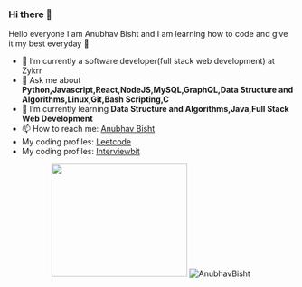 ### Hi there 👋

<!--
**anubhavbisht/anubhavbisht** is a ✨ _special_ ✨ repository because its `README.md` (this file) appears on your GitHub profile.

Here are some ideas to get you started:

- 🔭 I’m currently working on ...
- 🌱 I’m currently learning ...
- 👯 I’m looking to collaborate on ...
- 🤔 I’m looking for help with ...
- 💬 Ask me about ...
- 📫 How to reach me: ...
- 😄 Pronouns: ...
- ⚡ Fun fact: ...
-->
<hi align="center">Hello everyone I am Anubhav Bisht and I am learning how to code and give it my best everyday 👋</h1>

- 🔭 I’m currently a software developer(full stack web development) at Zykrr 
- 💬 Ask me about <strong>Python,Javascript,React,NodeJS,MySQL,GraphQL,Data Structure and Algorithms,Linux,Git,Bash Scripting,C</strong>
- 🌱 I’m currently learning <strong>Data Structure and Algorithms,Java,Full Stack Web Development</strong>
- 📫 How to reach me: <a href="https://www.linkedin.com/in/anubhavbisht/" target="_blank">Anubhav Bisht</a>
- My coding profiles: <a href="https://leetcode.com/anubhavbisht98/" target="_blank">Leetcode</a>
- My coding profiles: <a href="https://www.interviewbit.com/profile/anubhav-bisht" target="_blank">Interviewbit</a>


<p align="center">
  <img src="https://miro.medium.com/max/1187/1*0FqDC0_r1f5xFz3IywLYRA.jpeg" height="200" width="240"> 
  <img src="https://github-readme-stats.vercel.app/api?username=anubhavbisht&show_icons=true" alt="AnubhavBisht">
</p>
